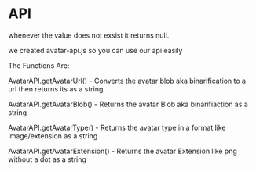 # API

whenever the value does not exsist it returns null.

we created avatar-api.js so you can use our api easily

The Functions Are:

AvatarAPI.getAvatarUrl() - Converts the avatar blob aka binarification to a url then returns its as a string

AvatarAPI.getAvatarBlob() - Returns the avatar Blob aka binarifiaction as a string

AvatarAPI.getAvatarType() - Returns the avatar type in a format like image/extension as a string

AvatarAPI.getAvatarExtension() - Returns the avatar Extension like png without a dot as a string
